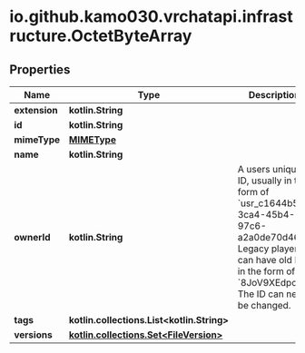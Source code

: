 
# io.github.kamo030.vrchatapi.infrastructure.OctetByteArray

## Properties
Name | Type | Description | Notes
------------ | ------------- | ------------- | -------------
**extension** | **kotlin.String** |  | 
**id** | **kotlin.String** |  | 
**mimeType** | [**MIMEType**](MIMEType.md) |  | 
**name** | **kotlin.String** |  | 
**ownerId** | **kotlin.String** | A users unique ID, usually in the form of &#x60;usr_c1644b5b-3ca4-45b4-97c6-a2a0de70d469&#x60;. Legacy players can have old IDs in the form of &#x60;8JoV9XEdpo&#x60;. The ID can never be changed. | 
**tags** | **kotlin.collections.List&lt;kotlin.String&gt;** |   | 
**versions** | [**kotlin.collections.Set&lt;FileVersion&gt;**](FileVersion.md) |   | 



